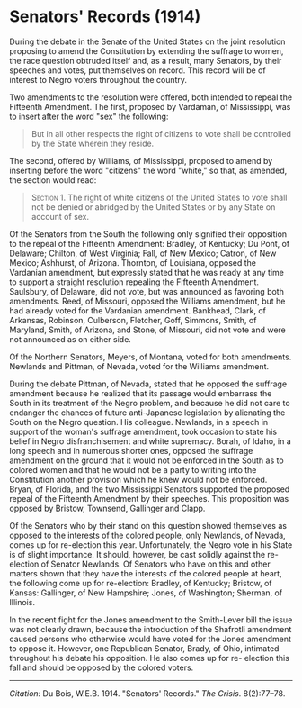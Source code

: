 <!--
title:   Senators' Records
author:  Du Bois, W.E.B.
journal: The Crisis
year:    1914
volume:  8
issue:   2
pages:   77-78
-->

# Senators' Records (1914)

During the debate in the Senate of the United States on the joint
resolution proposing to amend the Constitution by extending the suffrage
to women, the race question obtruded itself and, as a result, many
Senators, by their speeches and votes, put themselves on record. This
record will be of interest to Negro voters throughout the country.

Two amendments to the resolution were offered, both intended to repeal
the Fifteenth Amendment. The first, proposed by Vardaman, of
Mississippi, was to insert after the word "sex" the following:

> But in all other respects the right of citizens to vote shall be
controlled by the State wherein they reside.

The second, offered by Williams, of Mississippi, proposed to amend by
inserting before the word "citizens" the word "white," so that, as
amended, the section would read:

> <span style="font-variant:small-caps;">Section 1. </span> The right of white citizens of the United States to vote
shall not be denied or abridged by the United States or by any State on
account of sex.

Of the Senators from the South the following only signified their
opposition to the repeal of the Fifteenth Amendment: Bradley, of
Kentucky; Du Pont, of Delaware; Chilton, of West Virginia; Fall, of New
Mexico; Catron, of New Mexico; Ashhurst, of Arizona. Thornton, of
Louisiana, opposed the Vardanian amendment, but expressly stated that he
was ready at any time to support a straight resolution repealing the
Fifteenth Amendment. Saulsbury, of Delaware, did not vote, but was
announced as favoring both amendments. Reed, of Missouri, opposed the
Williams amendment, but he had already voted for the Vardanian
amendment. Bankhead, Clark, of Arkansas, Robinson, Culberson, Fletcher,
Goff, Simmons, Smith, of Maryland, Smith, of Arizona, and Stone, of
Missouri, did not vote and were not announced as on either side.

Of the Northern Senators, Meyers, of Montana, voted for both amendments.
Newlands and Pittman, of Nevada, voted for the Williams amendment.

During the debate Pittman, of Nevada, stated that he opposed the
suffrage amendment because he realized that its passage would embarrass
the South in its treatment of the Negro problem, and because he did not
care to endanger the chances of future anti-Japanese legislation by
alienating the South on the Negro question. His colleague. Newlands, in
a speech in support of the woman's suffrage amendment, took occasion to
state his belief in Negro disfranchisement and white supremacy. Borah,
of Idaho, in a long speech and in numerous shorter ones, opposed the
suffrage amendment on the ground that it would not be enforced in the South as to colored
women and that he would not be a party to writing into the Constitution
another provision which he knew would not be enforced. Bryan, of
Florida, and the two Mississippi Senators supported the proposed repeal
of the Fifteenth Amendment by their speeches. This proposition was
opposed by Bristow, Townsend, Gallinger and Clapp.

Of the Senators who by their stand on this question showed themselves as
opposed to the interests of the colored people, only Newlands, of
Nevada, comes up for re-election this year. Unfortunately, the Negro
vote in his State is of slight importance. It should, however, be cast
solidly against the re-election of Senator Newlands. Of Senators who
have on this and other matters shown that they have the interests of the
colored people at heart, the following come up for re-election: Bradley,
of Kentucky; Bristow, of Kansas: Gallinger, of New Hampshire; Jones, of
Washington; Sherman, of Illinois.

In the recent fight for the Jones amendment to the Smith-Lever bill the
issue was not clearly drawn, because the introduction of the Shafrotli
amendment caused persons who otherwise would have voted for the Jones
amendment to oppose it. However, one Republican Senator, Brady, of Ohio,
intimated throughout his debate his opposition. He also comes up for re-
election this fall and should be opposed by the colored voters.

______________
*Citation:* Du Bois, W.E.B. 1914. "Senators' Records." *The Crisis*. 8(2):77&ndash;78.